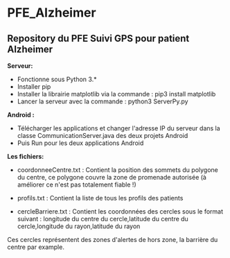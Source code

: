 # PFE_Alzheimer
## Repository du PFE Suivi GPS pour patient Alzheimer


**Serveur:**
- Fonctionne sous Python 3.\*
- Installer pip
- Installer la librairie matplotlib via la commande : pip3 install matplotlib
- Lancer la serveur avec la commande : python3 ServerPy.py


**Android :**
- Télécharger les applications et changer l'adresse IP du serveur dans la classe CommunicationServer.java des deux projets Android
- Puis Run pour les deux applications Android


**Les fichiers:**
- coordonneeCentre.txt : 
Contient la position des sommets du polygone du centre, ce polygone couvre la zone de promenade autorisée (à améliorer ce n'est pas totalement fiable !)

- profils.txt : 
Contient la liste de tous les profils des patients

- cercleBarriere.txt : 
Contient les coordonnées des cercles sous le format suivant : 
longitude du centre du cercle,latitude du centre du cercle,longitude du rayon,latitude du rayon

Ces cercles représentent des zones d'alertes de hors zone, la barrière du centre par example.
